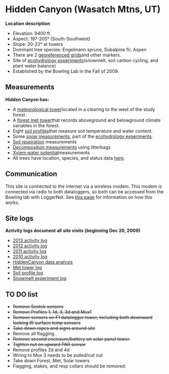 # Hidden Canyon (Wasatch Mtns, UT)

 **Location description**

* Elevation: 9400 ft
* Aspect: 197-205° (South-Southwest)
* Slope: 20-22° at towers
* Dominant tree species: Engelmann spruce, Subalpine fir, Aspen
* There are 2 [georeferenced grids](hiddencanyon/hc_georeferencing.md)and other markers.
* Site of [ecohydrology experiments](hiddencanyon/hc_overview.md)(snowmelt, soil carbon cycling, and plant water balance) 
* Established by the Bowling Lab in the Fall of 2009.

## Measurements

 **Hidden Canyon has:**

* A [meteorological tower](hiddencanyon/hc_mettowers.md)located in a clearing to the west of the study forest.
* A [forest met tower](hiddencanyon/hc_mettowers.md)that records aboveground and belowground climate variables in the forest.
* Eight [soil profiles](hiddencanyon/hc_soilprofiles.md)that measure soil temperature and water content.
* Some [snow measurements](hiddencanyon/hc_snowmeltlog_1.md), part of the [ecohydrology experiments](hiddencanyon/hc_overview.md).
* [Soil respiration](hiddencanyon/hc_soilresplog_1.md) measurements
* [Decomposition measurements](hiddencanyon/hc_litterbaglog_1.md) using litterbags
* [Xylem water potential](hiddencanyon/hc_ecosystemwaterlog_1.md)measurements
* All trees have location, species, and status data [here](hiddencanyon/hc_trees.md).

## Communication

This site is connected to the internet via a wireless modem. This modem
is connected via radio to both dataloggers, so both can be accessed from
the Bowling lab with LoggerNet. See [this page](hiddencanyon/hc_communicationsystem.md) for information on how this works.

## Site logs

 **Activity logs document all site visits (beginning Dec 20, 2009)**

* [2013 activity log](hiddencanyon/hc_hc2013_log.md)
* [2012 activity log](hiddencanyon/hc_hc2012_log.md)
* [2011 activity log](hiddencanyon/hc_hc2011_log.md)
* [2010 activity log](hiddencanyon/hc_hc2010_log.md)
* [HiddenCanyon data analysis](hiddencanyon/hc_analysislog_1.md)
* [Met tower log](hiddencanyon/hc_mettowerlog_1.md)
* [Soil profile log](hiddencanyon/hc_soilprofilelog_1.md)
* [Snowmelt experiment log](hiddencanyon/hc_snowmeltlog_1.md)

## TO DO list

-  ~~Remove Sentek sensors~~
-  ~~Remove Profiles 1, 1d, 3, 3d and Mux1~~
-  ~~Remove sensors on F1 datalogger tower, including 
 both downward looking IR surface temp sensors~~
-  ~~Take down ropes and signs around site~~
- Remove all flagging.
-  ~~Remove second enclosure/battery on solar panel 
 tower.~~
-  ~~Tighten nut on upward PAR sensor~~
- Remove profiles 2d and 4d
- Wiring to Mux 3 needs to be pulled/cut out
- Take down Forest, Met, Solar towers
- Flagging, stakes, and resp collars should be removed. 
